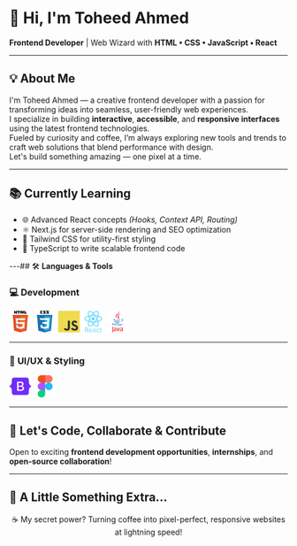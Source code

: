 # 👋 **Hi, I'm Toheed Ahmed**

**Frontend Developer** | Web Wizard with **HTML • CSS • JavaScript • React**

---

## 💡 **About Me**

I'm Toheed Ahmed — a creative frontend developer with a passion for transforming ideas into seamless, user-friendly web experiences.  
I specialize in building **interactive**, **accessible**, and **responsive interfaces** using the latest frontend technologies.  
Fueled by curiosity and coffee, I’m always exploring new tools and trends to craft web solutions that blend performance with design.  
Let's build something amazing — one pixel at a time.

---

## 📚 **Currently Learning**

- 🌐 Advanced React concepts *(Hooks, Context API, Routing)*  
- ⚛️ Next.js for server-side rendering and SEO optimization  
- 💅 Tailwind CSS for utility-first styling  
- 🧩 TypeScript to write scalable frontend code

---## 🛠 **Languages & Tools**

### 💻 **Development**

<p align="left">
  <img src="https://raw.githubusercontent.com/devicons/devicon/master/icons/html5/html5-original-wordmark.svg" alt="HTML5" width="40" height="40"/>
  <img src="https://raw.githubusercontent.com/devicons/devicon/master/icons/css3/css3-original-wordmark.svg" alt="CSS3" width="40" height="40"/>
  <img src="https://raw.githubusercontent.com/devicons/devicon/master/icons/javascript/javascript-original.svg" alt="JavaScript" width="40" height="40"/>
  <img src="https://raw.githubusercontent.com/devicons/devicon/master/icons/react/react-original-wordmark.svg" alt="React" width="40" height="40"/>
  <img src="https://raw.githubusercontent.com/devicons/devicon/master/icons/java/java-original-wordmark.svg" alt="Java" width="40" height="40"/>
</p>

---

### 🎨 **UI/UX & Styling**

<p align="left">
  <img src="https://raw.githubusercontent.com/devicons/devicon/master/icons/bootstrap/bootstrap-plain.svg" alt="Bootstrap" width="40" height="40"/>
  <img src="https://raw.githubusercontent.com/devicons/devicon/master/icons/figma/figma-original.svg" alt="Figma" width="40" height="40"/>
</p>

---

## 🎯 **Let's Code, Collaborate & Contribute**

Open to exciting **frontend development opportunities**, **internships**, and **open-source collaboration**!

---

## 🎉 **A Little Something Extra...**

<p align="center">
☕ My secret power? Turning coffee into pixel-perfect, responsive websites at lightning speed!
</p>
